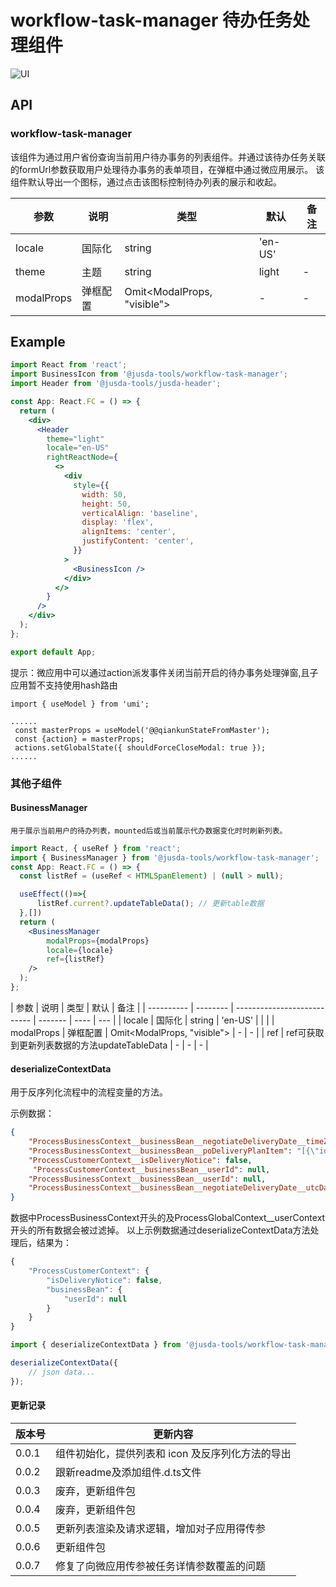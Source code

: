 # workflow-task-manager 待办任务处理组件

![UI](./doc/ui.jpg)

## API

### workflow-task-manager

该组件为通过用户省份查询当前用户待办事务的列表组件。并通过该待办任务关联的formUrl参数获取用户处理待办事务的表单项目，在弹框中通过微应用展示。
该组件默认导出一个图标，通过点击该图标控制待办列表的展示和收起。

| 参数                 | 说明                | 类型      | 默认    | 备注 |
| -------------------- | ------------------- | --------- | ------- | ---- |
| locale     | 国际化   | string                      | 'en-US' |      |     |
| theme      | 主题     | string                      | light   | -    |
| modalProps | 弹框配置 | Omit<ModalProps, "visible"> | -       | -    |

## Example

```jsx
import React from 'react';
import BusinessIcon from '@jusda-tools/workflow-task-manager';
import Header from '@jusda-tools/jusda-header';

const App: React.FC = () => {
  return (
    <div>
      <Header
        theme="light"
        locale="en-US"
        rightReactNode={
          <>
            <div
              style={{
                width: 50,
                height: 50,
                verticalAlign: 'baseline',
                display: 'flex',
                alignItems: 'center',
                justifyContent: 'center',
              }}
            >
              <BusinessIcon />
            </div>
          </>
        }
      />
    </div>
  );
};

export default App;
```

提示：微应用中可以通过action派发事件关闭当前开启的待办事务处理弹窗,且子应用暂不支持使用hash路由

```
import { useModel } from 'umi';

......
 const masterProps = useModel('@@qiankunStateFromMaster');
 const {action} = masterProps;
 actions.setGlobalState({ shouldForceCloseModal: true });
......

```

### 其他子组件

#### BusinessManager

    用于展示当前用户的待办列表，mounted后或当前展示代办数据变化时时刷新列表。

```jsx
import React, { useRef } from 'react';
import { BusinessManager } from '@jusda-tools/workflow-task-manager';
const App: React.FC = () => {
  const listRef = (useRef < HTMLSpanElement) | (null > null);

  useEffect(()=>{
      listRef.current?.updateTableData(); // 更新table数据
  },[])
  return (
    <BusinessManager 
        modalProps={modalProps} 
        locale={locale} 
        ref={listRef} 
    />
  );
};
```

| 参数       | 说明     | 类型                        | 默认    | 备注 |
| ---------- | -------- | --------------------------- | ------- | ---- | --- |
| locale     | 国际化   | string                      | 'en-US' |      |     |
| modalProps | 弹框配置 | Omit<ModalProps, "visible"> | -       | -    |
| ref | ref可获取到更新列表数据的方法updateTableData | - | -       | -    |


#### deserializeContextData

用于反序列化流程中的流程变量的方法。

示例数据：
```json
{
    "ProcessBusinessContext__businessBean__negotiateDeliveryDate__timeZone": "utc-8",
    "ProcessBusinessContext__businessBean__poDeliveryPlanItem": "[{\"id\":4991657703509909505,\"planDeliveryNum\":3,\"relateId\":4926378916479995904,\"relateItemId\":4926378916479995905}]",
    "ProcessCustomerContext__isDeliveryNotice": false,
     "ProcessCustomerContext__businessBean__userId": null,
    "ProcessBusinessContext__businessBean__userId": null,
    "ProcessBusinessContext__businessBean__negotiateDeliveryDate__utcDate": null,
}

```
数据中ProcessBusinessContext开头的及ProcessGlobalContext__userContext开头的所有数据会被过滤掉。
以上示例数据通过deserializeContextData方法处理后，结果为：

```jsx
{
    "ProcessCustomerContext": {
        "isDeliveryNotice": false,
        "businessBean": {
            "userId": null
        }
    }
}
```

```jsx
import { deserializeContextData } from '@jusda-tools/workflow-task-manager';

deserializeContextData({
    // json data...
});
```

#### 更新记录

| 版本号 | 更新内容                                         |
| ------ | ------------------------------------------------ |
| 0.0.1  | 组件初始化，提供列表和 icon 及反序列化方法的导出 |
| 0.0.2  | 跟新readme及添加组件.d.ts文件 |
| 0.0.3  | 废弃，更新组件包 |
| 0.0.4  | 废弃，更新组件包 |
| 0.0.5  | 更新列表渲染及请求逻辑，增加对子应用得传参 |
| 0.0.6  | 更新组件包 |
| 0.0.7  | 修复了向微应用传参被任务详情参数覆盖的问题 |
